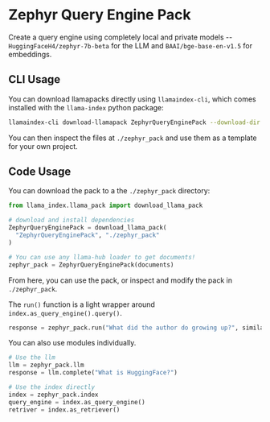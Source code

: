 # Zephyr Query Engine Pack

Create a query engine using completely local and private models -- `HuggingFaceH4/zephyr-7b-beta` for the LLM and `BAAI/bge-base-en-v1.5` for embeddings.

## CLI Usage

You can download llamapacks directly using `llamaindex-cli`, which comes installed with the `llama-index` python package:

```bash
llamaindex-cli download-llamapack ZephyrQueryEnginePack --download-dir ./zephyr_pack
```

You can then inspect the files at `./zephyr_pack` and use them as a template for your own project.

## Code Usage

You can download the pack to a the `./zephyr_pack` directory:

```python
from llama_index.llama_pack import download_llama_pack

# download and install dependencies
ZephyrQueryEnginePack = download_llama_pack(
  "ZephyrQueryEnginePack", "./zephyr_pack"
)

# You can use any llama-hub loader to get documents!
zephyr_pack = ZephyrQueryEnginePack(documents)
```

From here, you can use the pack, or inspect and modify the pack in `./zephyr_pack`.

The `run()` function is a light wrapper around `index.as_query_engine().query()`.

```python
response = zephyr_pack.run("What did the author do growing up?", similarity_top_k=2)
```

You can also use modules individually.

```python
# Use the llm
llm = zephyr_pack.llm
response = llm.complete("What is HuggingFace?")

# Use the index directly
index = zephyr_pack.index
query_engine = index.as_query_engine()
retriver = index.as_retriever()
```
